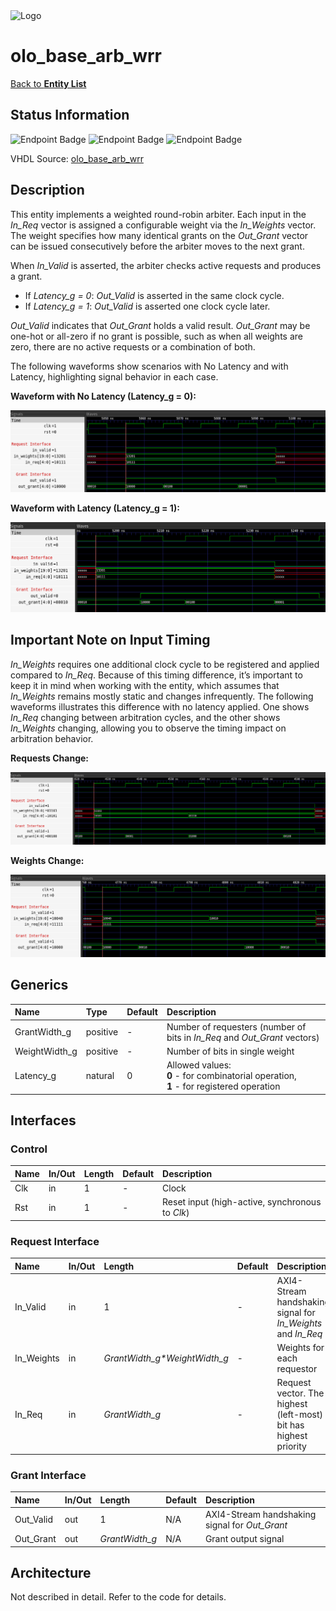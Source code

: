 <img src="../Logo.png" alt="Logo" width="400">

# olo_base_arb_wrr

[Back to **Entity List**](../EntityList.md)

## Status Information

![Endpoint Badge](https://img.shields.io/endpoint?url=https://storage.googleapis.com/open-logic-badges/coverage/olo_base_arb_wrr.json?cacheSeconds=0)
![Endpoint Badge](https://img.shields.io/endpoint?url=https://storage.googleapis.com/open-logic-badges/branches/olo_base_arb_wrr.json?cacheSeconds=0)
![Endpoint Badge](https://img.shields.io/endpoint?url=https://storage.googleapis.com/open-logic-badges/issues/olo_base_arb_wrr.json?cacheSeconds=0)

VHDL Source: [olo_base_arb_wrr](../../src/base/vhdl/olo_base_arb_wrr.vhd)

## Description

This entity implements a weighted round-robin arbiter. Each input in the _In\_Req_ vector is assigned a configurable
weight via the _In\_Weights_ vector. The weight specifies how many identical grants on the _Out\_Grant_ vector can be
issued consecutively before the arbiter moves to the next grant.

When _In\_Valid_ is asserted, the arbiter checks active requests and produces a grant.

- If _Latency\_g = 0_: _Out\_Valid_ is asserted in the same clock cycle.
- If _Latency\_g = 1_: _Out\_Valid_ is asserted one clock cycle later.

_Out\_Valid_ indicates that _Out\_Grant_ holds a valid result. _Out\_Grant_ may be one-hot or all-zero
if no grant is possible, such as when all weights are zero, there are no active requests or a combination of both.

The following waveforms show scenarios with No Latency and with Latency, highlighting signal behavior in each case.

**Waveform with No Latency (Latency_g = 0):**

![NoLatency](./arb/olo_base_arb_wrr_static_no_latency.png)

**Waveform with Latency (Latency_g = 1):**

![Latency](./arb/olo_base_arb_wrr_static_latency.png)

## Important Note on Input Timing

_In\_Weights_ requires one additional clock cycle to be registered and applied compared to _In\_Req_.
Because of this timing difference, it’s important to keep it in mind when working with the entity,
which assumes that _In\_Weights_ remains mostly static and changes infrequently.
The following waveforms illustrates this difference with no latency applied.
One shows _In\_Req_ changing between arbitration cycles, and the other shows _In\_Weights_ changing,
allowing you to observe the timing impact on arbitration behavior.

**Requests Change:**

![NoLatency](./arb/olo_base_arb_wrr_requests_change_no_latency.png)

**Weights Change:**

![Latency](./arb/olo_base_arb_wrr_weights_change_no_latency.png)

## Generics

| Name          | Type     | Default | Description                                                  |
| :------------ | :------- | ------- | :----------------------------------------------------------- |
| GrantWidth_g  | positive | -       | Number of requesters (number of bits in _In\_Req_ and _Out\_Grant_ vectors) |
| WeightWidth_g | positive | -       | Number of bits in single weight |
| Latency_g     | natural  | 0       | Allowed values:<br> **0** - for combinatorial operation,<br> **1** - for registered operation |

## Interfaces

### Control

| Name | In/Out | Length | Default | Description                                     |
| :--- | :----- | :----- | ------- | :---------------------------------------------- |
| Clk  | in     | 1      | -       | Clock                                           |
| Rst  | in     | 1      | -       | Reset input (high-active, synchronous to _Clk_) |

### Request Interface

| Name       | In/Out | Length                         | Default | Description                                                  |
| :--------- | :----- | :----------------------------- | ------- | :----------------------------------------------------------- |
| In_Valid   | in     | 1                              | -       | AXI4-Stream handshaking signal for _In\_Weights_ and _In\_Req_ |
| In_Weights | in     | _GrantWidth\_g*WeightWidth\_g_ | -       | Weights for each requestor |
| In_Req     | in     | _GrantWidth\_g_                | -       | Request vector. The highest (left-most) bit has highest priority |

### Grant Interface

| Name      | In/Out | Length          | Default | Description                                                  |
| :-------- | :----- | :-------------- | ------- | :----------------------------------------------------------- |
| Out_Valid | out    | 1               | N/A     | AXI4-Stream handshaking signal for _Out\_Grant_ |
| Out_Grant | out    | _GrantWidth\_g_ | N/A     | Grant output signal |

## Architecture

Not described in detail. Refer to the code for details.
